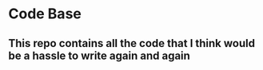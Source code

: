 # Code Base
## This repo contains all the code that I think would be a hassle to write again and again
